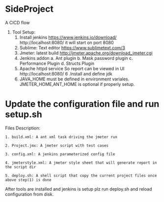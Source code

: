 # SideProject
A CICD flow 
1. Tool Setup:
	1. Install jenkins
		https://www.jenkins.io/download/
		http://localhost:8080/
		it will start on port 8080
	2. Sublime: Text editor
		https://www.sublimetext.com/3
	3. Jmeter: latest build
		http://jmeter.apache.org/download_jmeter.cgi
	4. Jenkins addon
		a. Ant plugin
		b. Mask password plugin
		c. Performance Plugin
		d. Structs Plugin
	5. Apache httpd service
		So report can be viewed in UI
		http://localhost:8080/
	6 .Install and define jdk
	7. JAVA_HOME must be defined in environment variales. JMETER_HOME,ANT_HOME  is optional if properly setup.


# Update the configuration file and run setup.sh


Files Description: 

	1. build.xml: A ant xml task driving the jmeter run
	
	2. Project.jmx: A jmeter script with test cases
	
	3. config.xml: A jenkins parameterized config file
	
	4. jmeterstyle.xml: A jmeter style sheet that will generate report in the script dir
	
	5. deploy.sh: A shell script that copy the current project files once above step(1) is done

After tools are installed and jenkins is setup plz run deploy.sh and reload configuration from disk.

